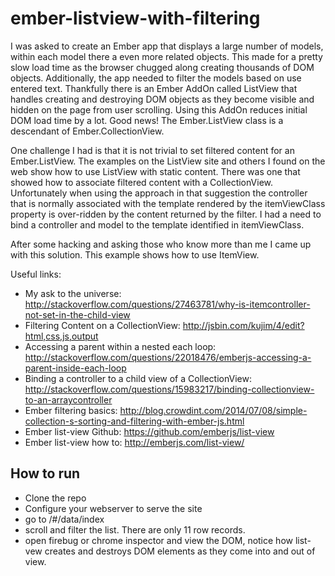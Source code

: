 # ember-listview-with-filtering

I was asked to create an Ember app that displays a large number of models, within each model there a even more 
related objects.  This made for a pretty slow load time as the browser chugged along creating thousands of DOM objects.
Additionally, the app needed to filter the models based on use entered
text.  Thankfully there is an Ember AddOn called ListView that handles creating and destroying DOM objects
as they become visible and hidden on the page from user scrolling.  Using this AddOn reduces initial DOM load time by a lot.  Good news!
The Ember.ListView class is a descendant of Ember.CollectionView. 

One challenge I had is that it is not trivial to set filtered content for an Ember.ListView.  The 
examples on the ListView site and others I found on the web show how to use ListView with static content.  There was one
that showed how to associate filtered content with a CollectionView.  Unfortunately
when using the approach in that suggestion the controller that is normally associated with the template rendered by the itemViewClass property 
is over-ridden by the content returned by the filter.  I had a need to bind a controller and model to the template identified
in itemViewClass.

After some hacking and asking those who know more than me I came up with this solution.  This example shows how to use
ItemView. 

Useful links:
* My ask to the universe: http://stackoverflow.com/questions/27463781/why-is-itemcontroller-not-set-in-the-child-view
* Filtering Content on a CollectionView: http://jsbin.com/kujim/4/edit?html,css,js,output
* Accessing a parent within a nested each loop: http://stackoverflow.com/questions/22018476/emberjs-accessing-a-parent-inside-each-loop
* Binding a controller to a child view of a CollectionView: http://stackoverflow.com/questions/15983217/binding-collectionview-to-an-arraycontroller
* Ember filtering basics: http://blog.crowdint.com/2014/07/08/simple-collection-s-sorting-and-filtering-with-ember-js.html
* Ember list-view Github: https://github.com/emberjs/list-view
* Ember list-view how to: http://emberjs.com/list-view/

## How to run
* Clone the repo
* Configure your webserver to serve the site
* go to <whatever you named the site>/#/data/index
* scroll and filter the list.  There are only 11 row records.
* open firebug or chrome inspector and view the DOM, notice how list-vew creates and destroys DOM elements as they come into and out of view.
